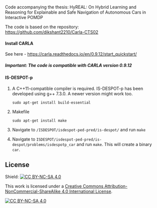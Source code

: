 Code accompanying the thesis: 
HyREAL: On Hybrid Learning and Reasoning for Explainable and Safe Navigation of Autonomous Cars in Interactive POMDP

The code is based on the repository: https://github.com/dikshant2210/Carla-CTS02


#### Install CARLA

See here - https://carla.readthedocs.io/en/0.9.12/start_quickstart/

##### Important: The code is compatible with CARLA version 0.9.12

#### IS-DESPOT-p

1) A C++11-compatible compiler is required. IS-DESPOT-p has been developed using g++ 7.3.0. A newer version might work too.

    `sudo apt-get install build-essential `

2) Makefile

    `sudo apt-get install make`
   
3) Navigate to `/ISDESPOT/isdespot-ped-pred/is-despot/` and run `make`

4) Navigate to `ISDESPOT/isdespot-ped-pred/is-despot/problems/isdespotp_car` and run `make`. This will create a binary `car`.

## License
Shield: [![CC BY-NC-SA 4.0][cc-by-nc-sa-shield]][cc-by-nc-sa]

This work is licensed under a
[Creative Commons Attribution-NonCommercial-ShareAlike 4.0 International License][cc-by-nc-sa].

[![CC BY-NC-SA 4.0][cc-by-nc-sa-image]][cc-by-nc-sa]

[cc-by-nc-sa]: http://creativecommons.org/licenses/by-nc-sa/4.0/
[cc-by-nc-sa-image]: https://licensebuttons.net/l/by-nc-sa/4.0/88x31.png
[cc-by-nc-sa-shield]: https://img.shields.io/badge/License-CC%20BY--NC--SA%204.0-lightgrey.svg
